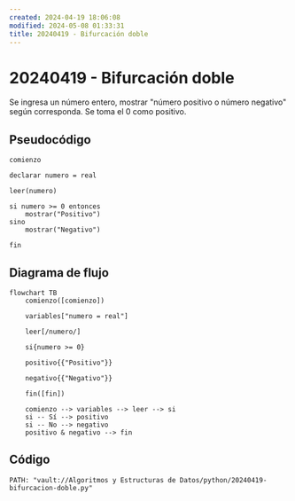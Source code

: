 ```yaml
---
created: 2024-04-19 18:06:08
modified: 2024-05-08 01:33:31
title: 20240419 - Bifurcación doble
---
```


# 20240419 - Bifurcación doble

Se ingresa un número entero, mostrar "número positivo o número negativo" según corresponda. Se toma el 0 como positivo.

## Pseudocódigo

```
comienzo

declarar numero = real

leer(numero)

si numero >= 0 entonces
    mostrar("Positivo")
sino
    mostrar("Negativo")

fin
```

## Diagrama de flujo

```mermaid
flowchart TB
	comienzo([comienzo])

	variables["numero = real"]

	leer[/numero/]

    si{numero >= 0}

	positivo{{"Positivo"}}

    negativo{{"Negativo"}}
	
	fin([fin])

	comienzo --> variables --> leer --> si
	si -- Sí --> positivo
	si -- No --> negativo
	positivo & negativo --> fin
```

## Código

```embed-python
PATH: "vault://Algoritmos y Estructuras de Datos/python/20240419-bifurcacion-doble.py"
```
